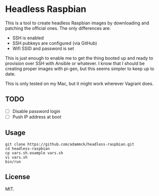 # Headless Raspbian

This is a tool to create headless Raspbian images by downloading and patching
the official ones. The only differences are:

* SSH is enabled
* SSH pubkeys are configured (via GitHub)
* Wifi SSID and password is set

This is just enough to enable me to get the thing booted up and ready to
provision over SSH with Ansible or whatever. I know that I should be creating
proper images with pi-gen, but this seems simpler to keep up to date.

This is only tested on my Mac, but it might work wherever Vagrant does.

## TODO

- [ ] Disable password login
- [ ] Push IP address at boot

## Usage

    git clone https://github.com/adammck/headless-raspbian.git
    cd headless-raspbian
    cp vars.sh.example vars.sh
    vi vars.sh
    bin/run

## License

MIT.
